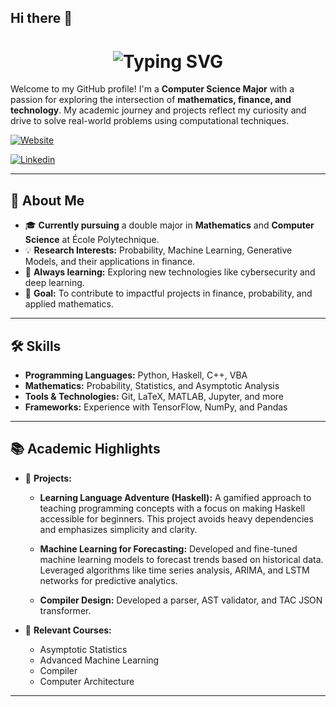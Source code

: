 ## Hi there 👋

<div align="center">
  <h1>
    <img src="https://readme-typing-svg.herokuapp.com?font=Roboto+Mono&size=30&duration=2500&pause=1000&color=89A3C3&center=true&vCenter=true&width=750&lines=Hello,+I'm+Adan+Fhima;Welcome+to+my+GitHub+Profile!" alt="Typing SVG" />
  </h1>
</div>



Welcome to my GitHub profile! I'm a **Computer Science Major** with a passion for exploring the intersection of **mathematics, finance, and technology**. My academic journey and projects reflect my curiosity and drive to solve real-world problems using computational techniques.


[![Website](https://img.shields.io/badge/Personal_Website-Up-green)](https://vrushank.vercel.app/)

[![Linkedin](https://img.shields.io/badge/LinkedIn-0077B5?style=for-the-badge&logo=linkedin&logoColor=white)](www.linkedin.com/in/adan-fhima-032255253)

---
## 🚀 About Me

- 🎓 **Currently pursuing** a double major in **Mathematics** and **Computer Science** at École Polytechnique.
- 💡 **Research Interests:** Probability, Machine Learning, Generative Models, and their applications in finance.
- 🧠 **Always learning:** Exploring new technologies like cybersecurity and deep learning.
- 🎯 **Goal:** To contribute to impactful projects in finance, probability, and applied mathematics.

---

## 🛠️ Skills

- **Programming Languages:** Python, Haskell, C++, VBA
- **Mathematics:** Probability, Statistics, and Asymptotic Analysis
- **Tools & Technologies:** Git, LaTeX, MATLAB, Jupyter, and more
- **Frameworks:** Experience with TensorFlow, NumPy, and Pandas

---

## 📚 Academic Highlights

- 🌟 **Projects:**
  - **Learning Language Adventure (Haskell):**
    A gamified approach to teaching programming concepts with a focus on making Haskell accessible for beginners. This project avoids heavy dependencies and emphasizes simplicity and           clarity.

  - **Machine Learning for Forecasting:**
    Developed and fine-tuned machine learning models to forecast trends based on historical data. Leveraged algorithms like time series analysis, ARIMA, and LSTM networks for predictive     analytics.

  - **Compiler Design:** Developed a parser, AST validator, and TAC JSON transformer.

- 📘 **Relevant Courses:**
  - Asymptotic Statistics
  - Advanced Machine Learning
  - Compiler 
  - Computer Architecture

---
